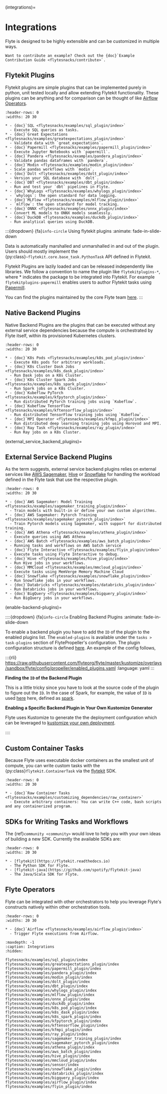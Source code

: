 (integrations)=

# Integrations

Flyte is designed to be highly extensible and can be customized in multiple ways.

```{note}
Want to contribute an example? Check out the {doc}`Example Contribution Guide <flytesnacks/contribute>`.
```

## Flytekit Plugins

Flytekit plugins are simple plugins that can be implemented purely in python, unit tested locally and allow extending
Flytekit functionality. These plugins can be anything and for comparison can be thought of like
[Airflow Operators](https://airflow.apache.org/docs/apache-airflow/stable/howto/operator/index.html).

```{list-table}
:header-rows: 0
:widths: 20 30

* - {doc}`SQL <flytesnacks/examples/sql_plugin/index>`
  - Execute SQL queries as tasks.
* - {doc}`Great Expectations <flytesnacks/examples/greatexpectations_plugin/index>`
  - Validate data with `great_expectations`.
* - {doc}`Papermill <flytesnacks/examples/papermill_plugin/index>`
  - Execute Jupyter Notebooks with `papermill`.
* - {doc}`Pandera <flytesnacks/examples/pandera_plugin/index>`
  - Validate pandas dataframes with `pandera`.
* - {doc}`Modin <flytesnacks/examples/modin_plugin/index>`
  - Scale pandas workflows with `modin`.
* - {doc}`Dolt <flytesnacks/examples/dolt_plugin/index>`
  - Version your SQL database with `dolt`.
* - {doc}`DBT <flytesnacks/examples/dbt_plugin/index>`
  - Run and test your `dbt` pipelines in Flyte.
* - {doc}`WhyLogs <flytesnacks/examples/whylogs_plugin/index>`
  - `whylogs`: the open standard for data logging.
* - {doc}`MLFlow <flytesnacks/examples/mlflow_plugin/index>`
  - `mlflow`: the open standard for model tracking.
* - {doc}`ONNX <flytesnacks/examples/onnx_plugin/index>`
  - Convert ML models to ONNX models seamlessly.
* - {doc}`DuckDB <flytesnacks/examples/duckdb_plugin/index>`
  - Run analytical queries using DuckDB.
```

:::{dropdown} {fa}`info-circle` Using flytekit plugins
:animate: fade-in-slide-down

Data is automatically marshalled and unmarshalled in and out of the plugin. Users should mostly implement the
{py:class}`~flytekit.core.base_task.PythonTask` API defined in Flytekit.

Flytekit Plugins are lazily loaded and can be released independently like libraries. We follow a convention to name the
plugin like `flytekitplugins-*`, where \* indicates the package to be integrated into Flytekit. For example
`flytekitplugins-papermill` enables users to author Flytekit tasks using [Papermill](https://papermill.readthedocs.io/en/latest/).

You can find the plugins maintained by the core Flyte team [here](https://github.com/flyteorg/flytekit/tree/master/plugins).
:::

## Native Backend Plugins

Native Backend Plugins are the plugins that can be executed without any external service dependencies because the compute is
orchestrated by Flyte itself, within its provisioned Kubernetes clusters.

```{list-table}
:header-rows: 0
:widths: 20 30

* - {doc}`K8s Pods <flytesnacks/examples/k8s_pod_plugin/index>`
  - Execute K8s pods for arbitrary workloads.
* - {doc}`K8s Cluster Dask Jobs <flytesnacks/examples/k8s_dask_plugin/index>`
  - Run Dask jobs on a K8s Cluster.
* - {doc}`K8s Cluster Spark Jobs <flytesnacks/examples/k8s_spark_plugin/index>`
  - Run Spark jobs on a K8s Cluster.
* - {doc}`Kubeflow PyTorch <flytesnacks/examples/kfpytorch_plugin/index>`
  - Run distributed PyTorch training jobs using `Kubeflow`.
* - {doc}`Kubeflow TensorFlow <flytesnacks/examples/kftensorflow_plugin/index>`
  - Run distributed TensorFlow training jobs using `Kubeflow`.
* - {doc}`MPI Operator <flytesnacks/examples/kfmpi_plugin/index>`
  - Run distributed deep learning training jobs using Horovod and MPI.
* - {doc}`Ray Task <flytesnacks/examples/ray_plugin/index>`
  - Run Ray jobs on a K8s Cluster.
```

(external_service_backend_plugins)=

## External Service Backend Plugins

As the term suggests, external service backend plugins relies on external services like
[AWS Sagemaker](https://aws.amazon.com/sagemaker),
[Hive](https://docs.qubole.com/en/latest/user-guide/engines/hive/index.html) or
[Snowflake](https://www.snowflake.com/) for handling the workload defined in
the Flyte task that use the respective plugin.

```{list-table}
:header-rows: 0
:widths: 20 30

* - {doc}`AWS Sagemaker: Model Training <flytesnacks/examples/sagemaker_training_plugin/index>`
  - Train models with built-in or define your own custom algorithms.
* - {doc}`AWS Sagemaker: Pytorch Training <flytesnacks/examples/sagemaker_pytorch_plugin/index>`
  - Train Pytorch models using Sagemaker, with support for distributed training.
* - {doc}`AWS Athena <flytesnacks/examples/athena_plugin/index>`
  - Execute queries using AWS Athena
* - {doc}`AWS Batch <flytesnacks/examples/aws_batch_plugin/index>`
  - Running tasks and workflows on AWS batch service
* - {doc}`Flyte Interactive <flytesnacks/examples/flyin_plugin/index>`
  - Execute tasks using Flyte Interactive to debug.
* - {doc}`Hive <flytesnacks/examples/hive_plugin/index>`
  - Run Hive jobs in your workflows.
* - {doc}`MMCloud <flytesnacks/examples/mmcloud_plugin/index>`
  - Execute tasks using MemVerge Memory Machine Cloud
* - {doc}`Snowflake <flytesnacks/examples/snowflake_plugin/index>`
  - Run Snowflake jobs in your workflows.
* - {doc}`Databricks <flytesnacks/examples/databricks_plugin/index>`
  - Run Databricks jobs in your workflows.
* - {doc}`BigQuery <flytesnacks/examples/bigquery_plugin/index>`
  - Run BigQuery jobs in your workflows.
```

(enable-backend-plugins)=

::::{dropdown} {fa}`info-circle` Enabling Backend Plugins
:animate: fade-in-slide-down

To enable a backend plugin you have to add the `ID` of the plugin to the enabled plugins list. The `enabled-plugins` is available under the `tasks > task-plugins` section of FlytePropeller's configuration.
The plugin configuration structure is defined [here](https://pkg.go.dev/github.com/flyteorg/flytepropeller@v0.6.1/pkg/controller/nodes/task/config#TaskPluginConfig). An example of the config follows,

:::{rli} https://raw.githubusercontent.com/flyteorg/flyte/master/kustomize/overlays/sandbox/flyte/config/propeller/enabled_plugins.yaml
:language: yaml
:::

**Finding the `ID` of the Backend Plugin**

This is a little tricky since you have to look at the source code of the plugin to figure out the `ID`. In the case of Spark, for example, the value of `ID` is used [here](https://github.com/flyteorg/flyteplugins/blob/v0.5.25/go/tasks/plugins/k8s/spark/spark.go#L424) here, defined as [spark](https://github.com/flyteorg/flyteplugins/blob/v0.5.25/go/tasks/plugins/k8s/spark/spark.go#L41).

**Enabling a Specific Backend Plugin in Your Own Kustomize Generator**

Flyte uses Kustomize to generate the the deployment configuration which can be leveraged to [kustomize your own deployment](https://github.com/flyteorg/flyte/tree/master/kustomize).

::::

## Custom Container Tasks

Because Flyte uses executable docker containers as the smallest unit of compute, you can write custom tasks with the
{py:class}`flytekit.ContainerTask` via the [flytekit](https://github.com/flyteorg/flytekit) SDK.

```{list-table}
:header-rows: 0
:widths: 20 30

* - {doc}`Raw Container Tasks <flytesnacks/examples/customizing_dependencies/raw_container>`
  - Execute arbitrary containers: You can write C++ code, bash scripts and any containerized program.
```

## SDKs for Writing Tasks and Workflows

The {ref}`community <community>` would love to help you with your own ideas of building a new SDK. Currently the available SDKs are:

```{list-table}
:header-rows: 0
:widths: 20 30

* - [flytekit](https://flytekit.readthedocs.io)
  - The Python SDK for Flyte.
* - [flytekit-java](https://github.com/spotify/flytekit-java)
  - The Java/Scala SDK for Flyte.
```

## Flyte Operators

Flyte can be integrated with other orchestrators to help you leverage Flyte's
constructs natively within other orchestration tools.

```{list-table}
:header-rows: 0
:widths: 20 30

* - {doc}`Airflow <flytesnacks/examples/airflow_plugin/index>`
  - Trigger Flyte executions from Airflow.
```

```{toctree}
:maxdepth: -1
:caption: Integrations
:hidden:

flytesnacks/examples/sql_plugin/index
flytesnacks/examples/greatexpectations_plugin/index
flytesnacks/examples/papermill_plugin/index
flytesnacks/examples/pandera_plugin/index
flytesnacks/examples/modin_plugin/index
flytesnacks/examples/dolt_plugin/index
flytesnacks/examples/dbt_plugin/index
flytesnacks/examples/whylogs_plugin/index
flytesnacks/examples/mlflow_plugin/index
flytesnacks/examples/onnx_plugin/index
flytesnacks/examples/duckdb_plugin/index
flytesnacks/examples/k8s_pod_plugin/index
flytesnacks/examples/k8s_dask_plugin/index
flytesnacks/examples/k8s_spark_plugin/index
flytesnacks/examples/kfpytorch_plugin/index
flytesnacks/examples/kftensorflow_plugin/index
flytesnacks/examples/kfmpi_plugin/index
flytesnacks/examples/ray_plugin/index
flytesnacks/examples/sagemaker_training_plugin/index
flytesnacks/examples/sagemaker_pytorch_plugin/index
flytesnacks/examples/athena_plugin/index
flytesnacks/examples/aws_batch_plugin/index
flytesnacks/examples/hive_plugin/index
flytesnacks/examples/mmcloud_plugin/index
flytesnacks/examples/sensor/index
flytesnacks/examples/snowflake_plugin/index
flytesnacks/examples/databricks_plugin/index
flytesnacks/examples/bigquery_plugin/index
flytesnacks/examples/airflow_plugin/index
flytesnacks/examples/flyin_plugin/index
```
